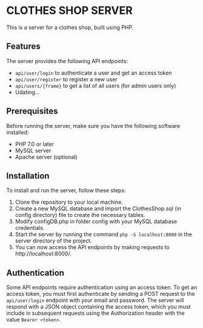 # CLOTHES SHOP SERVER

This is a server for a clothes shop, built using PHP.

## Features

The server provides the following API endpoints:

-   `api/user/login` to authenticate a user and get an access token
-   `api/user/register` to register a new user
-   `api/users/{frame}` to get a list of all users (for admin users only)
-   Udating...

## Prerequisites

Before running the server, make sure you have the following software installed:

-   PHP 7.0 or later
-   MySQL server
-   Apache server (optional)

## Installation

To install and run the server, follow these steps:

1. Clone the repository to your local machine.
2. Create a new MySQL database and import the ClothesShop.sql (in config directory) file to create the necessary tables.
3. Modify configDB.php in folder config with your MySQL database credentials.
4. Start the server by running the command `php -S localhost:8000` in the server directory of the project.
5. You can now access the API endpoints by making requests to http://localhost:8000/.

## Authentication

Some API endpoints require authentication using an access token. To get an access token, you must first authenticate by sending a POST request to the `api/user/login` endpoint with your email and password. The server will respond with a JSON object containing the access token, which you must include in subsequent requests using the Authorization header with the value `Bearer <token>`.
